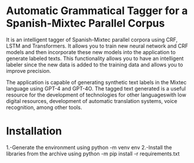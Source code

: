 # Automatic Grammatical Tagger for a Spanish-Mixtec Parallel Corpus
It is an intelligent tagger of Spanish-Mixtec parallel corpora using CRF, LSTM and Transformers. It allows you to train new neural network and CRF models and then incorporate these new models into the application to generate labeled texts. This functionality allows you to have an intelligent labeler since the new data is added to the training data and allows you to improve precision.

The application is capable of generating synthetic text labels in the Mixtec language using GPT-4 and GPT-4O.
The tagged text generated is a useful resource for the development of technologies for other languages ​​with low digital resources, development of automatic translation systems, voice recognition, among other tools.
# Installation
1.-Generate the environment using python -m venv env
2.-Install the libraries from the archive using python -m pip install -r requirements.txt
